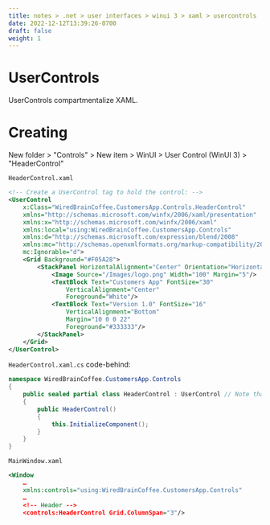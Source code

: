 ```yaml
---
title: notes > .net > user interfaces > winui 3 > xaml > usercontrols
date: 2022-12-12T13:39:26-0700
draft: false
weight: 1
---
```

# UserControls
UserControls compartmentalize XAML.

# Creating
New folder > "Controls" > New item > WinUI > User Control (WinUI 3) > "HeaderControl"

`HeaderControl.xaml`
```xml
<!-- Create a UserControl tag to hold the control: -->
<UserControl
    x:Class="WiredBrainCoffee.CustomersApp.Controls.HeaderControl"
    xmlns="http://schemas.microsoft.com/winfx/2006/xaml/presentation"
    xmlns:x="http://schemas.microsoft.com/winfx/2006/xaml"
    xmlns:local="using:WiredBrainCoffee.CustomersApp.Controls"
    xmlns:d="http://schemas.microsoft.com/expression/blend/2008"
    xmlns:mc="http://schemas.openxmlformats.org/markup-compatibility/2006"
    mc:Ignorable="d">
    <Grid Background="#F05A28">
        <StackPanel HorizontalAlignment="Center" Orientation="Horizontal">
            <Image Source="/Images/logo.png" Width="100" Margin="5"/>
            <TextBlock Text="Customers App" FontSize="30"
                VerticalAlignment="Center"
                Foreground="White"/>
            <TextBlock Text="Version 1.0" FontSize="16"
                VerticalAlignment="Bottom"
                Margin="10 0 0 22"
                Foreground="#333333"/>
        </StackPanel>
    </Grid>
</UserControl>
```

`HeaderControl.xaml.cs` code-behind:
```cs
namespace WiredBrainCoffee.CustomersApp.Controls
{
    public sealed partial class HeaderControl : UserControl // Note that inheritance from UserControl
    {
        public HeaderControl()
        {
            this.InitializeComponent();
        }
    }
}
```

`MainWindow.xaml`
```xml
<Window
    …
    xmlns:controls="using:WiredBrainCoffee.CustomersApp.Controls"
    …
    <!-- Header -->
    <controls:HeaderControl Grid.ColumnSpan="3"/>
```
